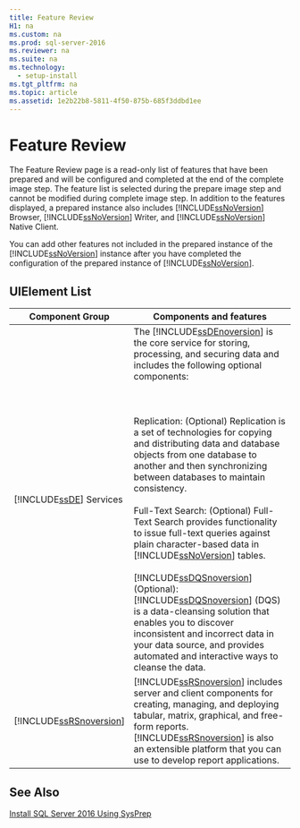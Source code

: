 ```yaml
---
title: Feature Review
H1: na
ms.custom: na
ms.prod: sql-server-2016
ms.reviewer: na
ms.suite: na
ms.technology: 
  - setup-install
ms.tgt_pltfrm: na
ms.topic: article
ms.assetid: 1e2b22b8-5811-4f50-875b-685f3ddbd1ee
---
```

# Feature Review
  The Feature Review page is a read\-only list of features that have been prepared and will be configured and completed at the end of the complete image step. The feature list is selected during the prepare image step and cannot be modified during complete image step. In addition to the features displayed, a prepared instance also includes [!INCLUDE[ssNoVersion](../../Token/Other/ssNoVersion_md.md)] Browser, [!INCLUDE[ssNoVersion](../../Token/Other/ssNoVersion_md.md)] Writer, and [!INCLUDE[ssNoVersion](../../Token/Other/ssNoVersion_md.md)] Native Client.  
  
 You can add other features not included in the prepared instance of the [!INCLUDE[ssNoVersion](../../Token/Other/ssNoVersion_md.md)] instance after you have completed the configuration of the prepared instance of [!INCLUDE[ssNoVersion](../../Token/Other/ssNoVersion_md.md)].  
  
## UIElement List  
  
|Component Group|Components and features|  
|---------------------|-----------------------------|  
|[!INCLUDE[ssDE](../../Token/Other/ssDE_md.md)] Services|The [!INCLUDE[ssDEnoversion](../../Token/Other/ssDEnoversion_md.md)] is the core service for storing, processing, and securing data and includes the following optional components:<br /><br /> <br /><br /> Replication: \(Optional\) Replication is a set of technologies for copying and distributing data and database objects from one database to another and then synchronizing between databases to maintain consistency.<br /><br /> Full\-Text Search: \(Optional\) Full\-Text Search provides functionality to issue full\-text queries against plain character\-based data in [!INCLUDE[ssNoVersion](../../Token/Other/ssNoVersion_md.md)] tables.<br /><br /> [!INCLUDE[ssDQSnoversion](../../Token/Other/ssDQSnoversion_md.md)] \(Optional\): [!INCLUDE[ssDQSnoversion](../../Token/Other/ssDQSnoversion_md.md)] \(DQS\) is a data\-cleansing solution that enables you to discover inconsistent and incorrect data in your data source, and provides automated and interactive ways to cleanse the data.|  
|[!INCLUDE[ssRSnoversion](../../Token/Other/ssRSnoversion_md.md)]|[!INCLUDE[ssRSnoversion](../../Token/Other/ssRSnoversion_md.md)] includes server and client components for creating, managing, and deploying tabular, matrix, graphical, and free\-form reports. [!INCLUDE[ssRSnoversion](../../Token/Other/ssRSnoversion_md.md)] is also an extensible platform that you can use to develop report applications.|  
  
## See Also  
 [Install SQL Server 2016 Using SysPrep](../../Topics/TopicNameNotContainA/Install-SQL-Server-2016-Using-SysPrep.md)  
  
  